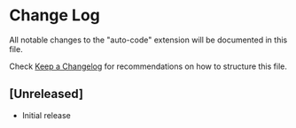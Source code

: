 # Change Log

All notable changes to the "auto-code" extension will be documented in this file.

Check [Keep a Changelog](http://keepachangelog.com/) for recommendations on how to structure this file.

## [Unreleased]

- Initial release